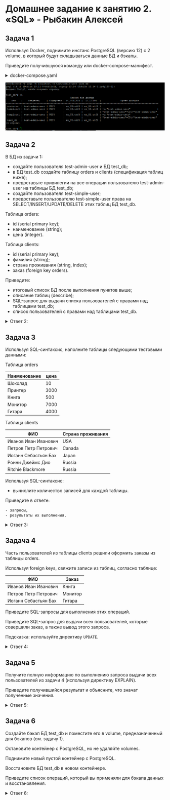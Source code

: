 # Домашнее задание к занятию 2. «SQL» - Рыбакин Алексей

## Задача 1

Используя Docker, поднимите инстанс PostgreSQL (версию 12) c 2 volume, 
в который будут складываться данные БД и бэкапы.

Приведите получившуюся команду или docker-compose-манифест.

<details>
<summary> docker-compose.yaml </summary>

```
version: '3'

volumes:
  data: {}
  backup: {}

services:

  postgres:
    image: postgres:12
    container_name: psql-rae
    ports:
      - "0.0.0.0:5432:5432"
    volumes:
      - data:/var/lib/postgresql/data
      - backup:/media/postgresql/backup
    environment:
      POSTGRES_USER: "test-admin"
      POSTGRES_PASSWORD: "netology"
      POSTGRES_DB: "test_db"
    networks:
      network-rae:
        ipv4_address: 172.19.0.2
    restart: always

  pgadmin:
    image: dpage/pgadmin4
    container_name: pgadmin-rae
    environment:
      PGADMIN_DEFAULT_EMAIL: rae@mymail.me
      PGADMIN_DEFAULT_PASSWORD: 123
    ports:
      - "8080:80"
    networks:
      network-rae:
        ipv4_address: 172.19.0.3
    restart: always

networks:
  network-rae:
    driver: bridge
    ipam:
      config:
      - subnet: 172.19.0.1/24
```

</details>

![1](../img/15-2_psql.png)

## Задача 2

В БД из задачи 1: 

- создайте пользователя test-admin-user и БД test_db;
- в БД test_db создайте таблицу orders и clients (спeцификация таблиц ниже);
- предоставьте привилегии на все операции пользователю test-admin-user на таблицы БД test_db;
- создайте пользователя test-simple-user;
- предоставьте пользователю test-simple-user права на SELECT/INSERT/UPDATE/DELETE этих таблиц БД test_db.

Таблица orders:

- id (serial primary key);
- наименование (string);
- цена (integer).

Таблица clients:

- id (serial primary key);
- фамилия (string);
- страна проживания (string, index);
- заказ (foreign key orders).

Приведите:

- итоговый список БД после выполнения пунктов выше;
- описание таблиц (describe);
- SQL-запрос для выдачи списка пользователей с правами над таблицами test_db;
- список пользователей с правами над таблицами test_db.

<details>
<summary> Ответ 2: </summary>

```
CREATE TABLE clients
(
    Id SERIAL PRIMARY KEY,
    наименования varchar(200) not null
    цена varchar(200) notnull,
);

CREATE TABLE Orders
(
    Id SERIAL PRIMARY KEY,
    фамилия varchar(200) not null,
    страна_проживания varchar(200) not null,
    заказ INTEGER REFERENCES client (Id)
);


```

</details>

## Задача 3

Используя SQL-синтаксис, наполните таблицы следующими тестовыми данными:

Таблица orders

|Наименование|цена|
|------------|----|
|Шоколад| 10 |
|Принтер| 3000 |
|Книга| 500 |
|Монитор| 7000|
|Гитара| 4000|

Таблица clients

|ФИО|Страна проживания|
|------------|----|
|Иванов Иван Иванович| USA |
|Петров Петр Петрович| Canada |
|Иоганн Себастьян Бах| Japan |
|Ронни Джеймс Дио| Russia|
|Ritchie Blackmore| Russia|

Используя SQL-синтаксис:
- вычислите количество записей для каждой таблицы.

Приведите в ответе:

    - запросы,
    - результаты их выполнения.

<details>
<summary> Ответ 3: </summary>



```

insert into таблица ( столбцы, столбцы) values (значения, значения);





```

</details>

## Задача 4

Часть пользователей из таблицы clients решили оформить заказы из таблицы orders.

Используя foreign keys, свяжите записи из таблиц, согласно таблице:

|ФИО|Заказ|
|------------|----|
|Иванов Иван Иванович| Книга |
|Петров Петр Петрович| Монитор |
|Иоганн Себастьян Бах| Гитара |

Приведите SQL-запросы для выполнения этих операций.

Приведите SQL-запрос для выдачи всех пользователей, которые совершили заказ, а также вывод этого запроса.
 
Подсказка: используйте директиву `UPDATE`.

<details>
<summary> Ответ 4: </summary>

</details>

## Задача 5

Получите полную информацию по выполнению запроса выдачи всех пользователей из задачи 4 
(используя директиву EXPLAIN).

Приведите получившийся результат и объясните, что значат полученные значения.

<details>
<summary> Ответ 5: </summary>

</details>

## Задача 6

Создайте бэкап БД test_db и поместите его в volume, предназначенный для бэкапов (см. задачу 1).

Остановите контейнер с PostgreSQL, но не удаляйте volumes.

Поднимите новый пустой контейнер с PostgreSQL.

Восстановите БД test_db в новом контейнере.

Приведите список операций, который вы применяли для бэкапа данных и восстановления. 

<details>
<summary> Ответ 6: </summary>

</details>
